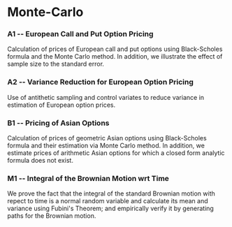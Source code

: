 # Monte-Carlo

### A1 -- European Call and Put Option Pricing
Calculation of prices of European call and put options using Black-Scholes formula and the Monte Carlo method. In addition, we illustrate the effect of
sample size to the standard error.

### A2 -- Variance Reduction for European Option Pricing
Use of antithetic sampling and control variates to reduce variance in estimation of European option prices.

### B1 -- Pricing of Asian Options
Calculation of prices of geometric Asian options using Black-Scholes formula and their estimation via Monte Carlo method. In addition, we estimate
prices of arithmetic Asian options for which a closed form analytic formula does not exist.

### M1 -- Integral of the Brownian Motion wrt Time
We prove the fact that the integral of the standard Brownian motion with repect to time is a normal random variable and calculate its mean and variance using 
Fubini's Theorem; and empirically verify it by generating paths for the Brownian motion.